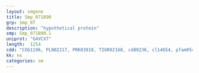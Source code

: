 ```yaml
---
layout: smgene
title: Smp_071890
grp: Smp_07
description: "hypothetical protein"
smp: Smp_071890.1
uniprot: "G4VCX7"
length:  1254
cdd: "COG1196, PLN02217, PRK03918, TIGR02168, cd09236, cl14654, pfam05483"
kk: ns
categories: sm
---
```

